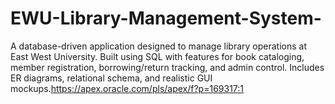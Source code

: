 # EWU-Library-Management-System-
A database-driven application designed to manage library operations at East West University. Built using SQL with features for book cataloging, member registration, borrowing/return tracking, and admin control. Includes ER diagrams, relational schema, and realistic GUI mockups.https://apex.oracle.com/pls/apex/f?p=169317:1
